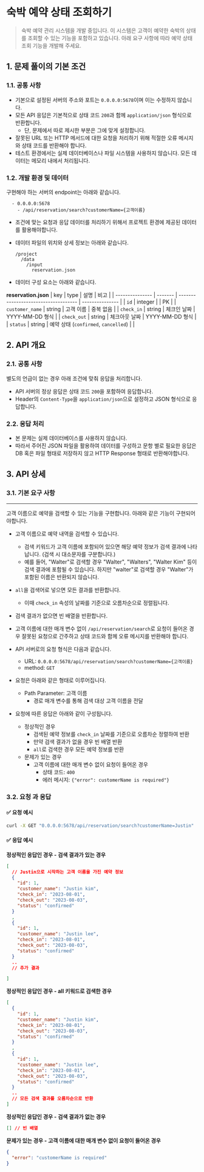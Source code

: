 # 숙박 예약 상태 조회하기

> 숙박 예약 관리 시스템을 개발 중입니다. 이 시스템은 고객이 예약한 숙박의 상태를 조회할 수 있는 기능을 포함하고 있습니다. 아래 요구 사항에 따라 예약 상태 조회 기능을 개발해 주세요.

## 1. 문제 풀이의 기본 조건
### 1.1. 공통 사항

- 기본으로 설정된 서버의 주소와 포트는 `0.0.0.0:5678`이며 이는 수정하지 않습니다.
- 모든 API 응답은 기본적으로 상태 코드 `200`과 함께 `application/json` 형식으로 반환합니다. 
  - 단, 문제에서 따로 제시한 부분은 그에 맞게 설정합니다.
- 잘못된 URL 또는 HTTP 메서드에 대한 요청을 처리하기 위해 적절한 오류 메시지와 상태 코드를 반환해야 합니다.
- 테스트 환경에서는 실제 데이터베이스나 파일 시스템을 사용하지 않습니다. 모든 데이터는 메모리 내에서 처리됩니다.

### 1.2. 개발 환경 및 데이터
구현해야 하는 서버의 endpoint는 아래와 같습니다.
```
  - 0.0.0.0:5678
    - /api/reservation/search?customerName={고객이름}
```

- 조건에 맞는 요청과 응답 데이터를 처리하기 위해서 프로젝트 환경에 제공된 데이터를 활용해야합니다. 
- 데이터 파일의 위치와 상세 정보는 아래와 같습니다.
  ```
  /project
    /data
      /input
        reservation.json
  ```

- 데이터 구성 요소는 아래와 같습니다.
 
**reservation.json**
| key             | type    | 설명                                 | 비고            |
| --------------- | ------- | ------------------------------------ | --------------- |
| `id`            | integer |                                      | PK              |
| `customer_name` | string  | 고객 이름                            | 중복 없음       |
| `check_in`      | string  | 체크인 날짜                          | YYYY-MM-DD 형식 |
| `check_out`     | string  | 체크아웃 날짜                        | YYYY-MM-DD 형식 |
| `status`        | string  | 예약 상태 (`confirmed`, `cancelled`) |                 |

## 2. API 개요
### 2.1. 공통 사항
별도의 언급이 없는 경우 아래 조건에 맞춰 응답을 처리합니다.
- API 서버의 정상 응답은 상태 코드 `200`을 포함하여 응답합니다.
- Header의 `Content-Type`을 `application/json`으로 설정하고 JSON 형식으로 응답합니다.

### 2.2. 응답 처리

- 본 문제는 실제 데이터베이스를 사용하지 않습니다. 
- 따라서 주어진 JSON 파일을 활용하여 데이터를 구성하고 문항 별로 필요한 응답은 DB 혹은 파일 형태로 저장하지 않고 HTTP Response 형태로 반환해야합니다.

## 3. API 상세

### 3.1. 기본 요구 사항

---

고객 이름으로 예약을 검색할 수 있는 기능을 구현합니다. 아래와 같은 기능이 구현되어야합니다.

- 고객 이름으로 예약 내역을 검색할 수 있습니다. 
  - 검색 키워드가 고객 이름에 포함되어 있으면 해당 예약 정보가 검색 결과에 나타납니다. (검색 시 대소문자를 구분합니다.)
  - 예를 들어, "Walter"로 검색할 경우 "Walter", "Walters", "Walter Kim" 등이 검색 결과에 포함될 수 있습니다. 하지만 "walter"로 검색할 경우 "Walter"가 포함된 이름은 반환되지 않습니다.
- `all`을 검색어로 넣으면 모든 결과를 반환합니다.
  - 이때 `check_in` 속성의 날짜를 기준으로 오름차순으로 정렬됩니다.
- 검색 결과가 없으면 빈 배열을 반환합니다.
- 고객 이름에 대한 매개 변수 없이 `/api/reservation/search`로 요청이 들어온 경우 잘못된 요청으로 간주하고 상태 코드와 함께 오류 메시지를 반환해야 합니다. 

- API 서버로의 요청 형식은 다음과 같습니다.
  - URL: `0.0.0.0:5678/api/reservation/search?customerName={고객이름}`
  - method: `GET`
- 요청은 아래와 같은 형태로 이루어집니다.
  - Path Parameter: 고객 이름
    - 경로 매개 변수를 통해 검색 대상 고객 이름을 전달
- 요청에 따른 응답은 아래와 같이 구성됩니다.
  - 정상적인 경우
    - 검색된 예약 정보를 `check_in` 날짜를 기준으로 오름차순 정렬하여 반환
    - 만약 검색 결과가 없을 경우 빈 배열 반환
    - `all`로 검색한 경우 모든 예약 정보를 반환
  - 문제가 있는 경우
    - 고객 이름에 대한 매개 변수 없이 요청이 들어온 경우
      - 상태 코드: `400`
      - 에러 메시지: `{"error": customerName is required"}`

### 3.2. 요청 과 응답
#### ✅ 요청 예시

```bash
curl -X GET "0.0.0.0:5678/api/reservation/search?customerName=Justin"
```

#### ✅ 응답 예시

**정상적인 응답인 경우 - 검색 결과가 있는 경우**
```json
[
  // Justin으로 시작하는 고객 이름을 가진 예약 정보
  {
    "id": 1,
    "customer_name": "Justin kim",
    "check_in": "2023-08-01",
    "check_out": "2023-08-03",
    "status": "confirmed"
  }
  ,
  {
    "id": 1,
    "customer_name": "Justin lee",
    "check_in": "2023-08-01",
    "check_out": "2023-08-03",
    "status": "confirmed"
  }
  .. 
  // 추가 결과

]
```

**정상적인 응답인 경우 - all 키워드로 검색한 경우**
```json
[
  {
    "id": 1,
    "customer_name": "Justin kim",
    "check_in": "2023-08-01",
    "check_out": "2023-08-03",
    "status": "confirmed"
  }
  ,
  {
    "id": 1,
    "customer_name": "Justin lee",
    "check_in": "2023-08-01",
    "check_out": "2023-08-03",
    "status": "confirmed"
  }
  .. 
  // 모든 검색 결과를 오름차순으로 반환
]
```

**정상적인 응답인 경우 - 검색 결과가 없는 경우**
```json
[] // 빈 배열
```

**문제가 있는 경우 - 고객 이름에 대한 매개 변수 없이 요청이 들어온 경우**
```json
{
  "error": "customerName is required"
}
```